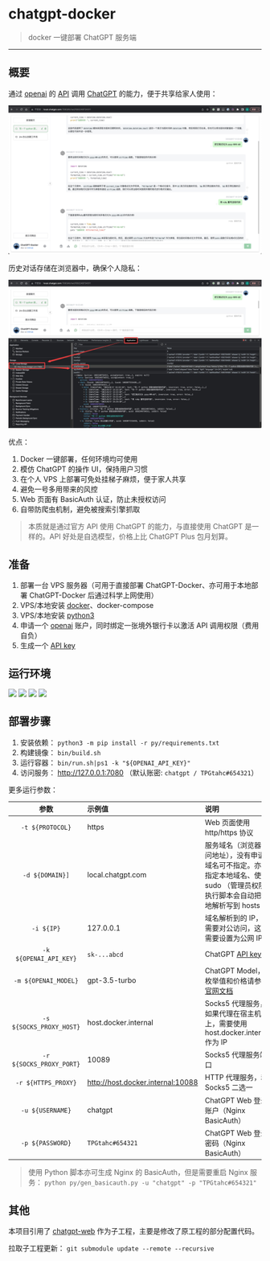 # chatgpt-docker

> docker 一键部署 ChatGPT 服务端

------

## 概要

通过 [openai](https://platform.openai.com/) 的 [API](https://platform.openai.com/account/api-keys) 调用 [ChatGPT](https://chat.openai.com/) 的能力，便于共享给家人使用：

![](./imgs/01.jpg)

历史对话存储在浏览器中，确保个人隐私：

![](./imgs/02.jpg)

优点：

1. Docker 一键部署，任何环境均可使用
2. 模仿 ChatGPT 的操作 UI，保持用户习惯
3. 在个人 VPS 上部署可免处挂梯子麻烦，便于家人共享
4. 避免一号多用带来的风控
5. Web 页面有 BasicAuth 认证，防止未授权访问
6. 自带防爬虫机制，避免被搜索引擎抓取

> 本质就是通过官方 API 使用 ChatGPT 的能力，与直接使用 ChatGPT 是一样的。API 好处是自选模型，价格上比 ChatGPT Plus 包月划算。

## 准备

1. 部署一台 VPS 服务器（可用于直接部署 ChatGPT-Docker、亦可用于本地部署 ChatGPT-Docker 后通过科学上网使用）
2. VPS/本地安装 [docker](https://www.docker.com/)、docker-compose
3. VPS/本地安装 [python3](https://www.python.org/downloads/)
4. 申请一个 [openai](https://platform.openai.com/) 账户，同时绑定一张境外银行卡以激活 API 调用权限（费用自负）
5. 生成一个 [API key](https://platform.openai.com/account/api-keys)


## 运行环境

![](https://img.shields.io/badge/Windows-x64-brightgreen.svg) ![](https://img.shields.io/badge/Unix-x64-red.svg) ![](https://img.shields.io/badge/Mac-x64-blue.svg)
![](https://img.shields.io/badge/Python-3.8-yellow.svg)


## 部署步骤

1. 安装依赖： `python3 -m pip install -r py/requirements.txt`
2. 构建镜像： `bin/build.sh`
3. 运行容器： `bin/run.sh|ps1 -k "${OPENAI_API_KEY}"`
4. 访问服务： http://127.0.0.1:7080 （默认账密: `chatgpt / TPGtahc#654321`）

更多运行参数：

| 参数 | 示例值 | 说明 |
|:---:|:---|:---|
| `-t ${PROTOCOL}`| https | Web 页面使用 http/https 协议 |
| `-d ${DOMAIN}]` | local.chatgpt.com | 服务域名（浏览器访问地址），没有申请域名可不指定。亦可指定本地域名、使用 sudo （管理员权限）执行脚本会自动把本地解析写到 hosts |
| `-i ${IP}` | 127.0.0.1 | 域名解析到的 IP，若需要对公访问，这里需要设置为公网 IP |
| `-k ${OPENAI_API_KEY}` | `sk-...abcd` | ChatGPT [API key](https://platform.openai.com/account/api-keys) |
| `-m ${OPENAI_MODEL}` | gpt-3.5-turbo | ChatGPT Model，枚举值和价格请参考[官网文档](https://platform.openai.com/docs/models/overview) |
| `-s ${SOCKS_PROXY_HOST}` | host.docker.internal | Socks5 代理服务，如果代理在宿主机上，需要使用 host.docker.internal 作为 IP |
| `-r ${SOCKS_PROXY_PORT}` | 10089 | Socks5 代理服务端口 |
| `-r ${HTTPS_PROXY}` | http://host.docker.internal:10088 | HTTP 代理服务，和 Socks5 二选一 |
| `-u ${USERNAME}` | chatgpt | ChatGPT Web 登录账户（Nginx BasicAuth） |
| `-p ${PASSWORD}` | `TPGtahc#654321` | ChatGPT Web 登录密码（Nginx BasicAuth） |

> 使用 Python 脚本亦可生成 Nginx 的 BasicAuth，但是需要重启 Nginx 服务： `python py/gen_basicauth.py -u "chatgpt" -p "TPGtahc#654321"`


## 其他

本项目引用了 [chatgpt-web](https://github.com/Visuals-AI/chatgpt-web) 作为子工程，主要是修改了原工程的部分配置代码。

拉取子工程更新： `git submodule update --remote --recursive`
